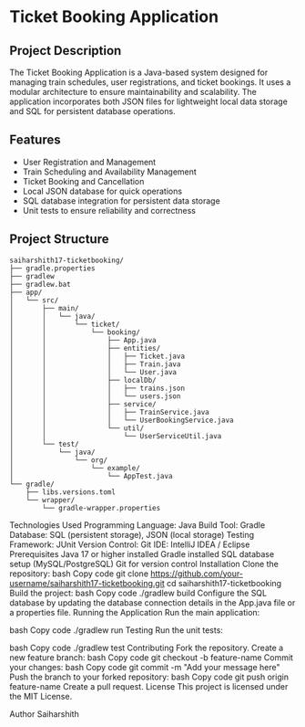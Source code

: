 # Ticket Booking Application  

## Project Description  
The Ticket Booking Application is a Java-based system designed for managing train schedules, user registrations, and ticket bookings. It uses a modular architecture to ensure maintainability and scalability. The application incorporates both JSON files for lightweight local data storage and SQL for persistent database operations.  

## Features  
- User Registration and Management  
- Train Scheduling and Availability Management  
- Ticket Booking and Cancellation  
- Local JSON database for quick operations  
- SQL database integration for persistent data storage  
- Unit tests to ensure reliability and correctness  

## Project Structure  
```plaintext
saiharshith17-ticketbooking/
├── gradle.properties
├── gradlew
├── gradlew.bat
├── app/
│   └── src/
│       ├── main/
│       │   └── java/
│       │       └── ticket/
│       │           └── booking/
│       │               ├── App.java
│       │               ├── entities/
│       │               │   ├── Ticket.java
│       │               │   ├── Train.java
│       │               │   └── User.java
│       │               ├── localDb/
│       │               │   ├── trains.json
│       │               │   └── users.json
│       │               ├── service/
│       │               │   ├── TrainService.java
│       │               │   └── UserBookingService.java
│       │               └── util/
│       │                   └── UserServiceUtil.java
│       └── test/
│           └── java/
│               └── org/
│                   └── example/
│                       └── AppTest.java
└── gradle/
    ├── libs.versions.toml
    └── wrapper/
        └── gradle-wrapper.properties
```

Technologies Used
Programming Language: Java
Build Tool: Gradle
Database: SQL (persistent storage), JSON (local storage)
Testing Framework: JUnit
Version Control: Git
IDE: IntelliJ IDEA / Eclipse
Prerequisites
Java 17 or higher installed
Gradle installed
SQL database setup (MySQL/PostgreSQL)
Git for version control
Installation
Clone the repository:
bash
Copy code
git clone https://github.com/your-username/saiharshith17-ticketbooking.git
cd saiharshith17-ticketbooking
Build the project:
bash
Copy code
./gradlew build
Configure the SQL database by updating the database connection details in the App.java file or a properties file.
Running the Application
Run the main application:

bash
Copy code
./gradlew run
Testing
Run the unit tests:

bash
Copy code
./gradlew test
Contributing
Fork the repository.
Create a new feature branch:
bash
Copy code
git checkout -b feature-name
Commit your changes:
bash
Copy code
git commit -m "Add your message here"
Push the branch to your forked repository:
bash
Copy code
git push origin feature-name
Create a pull request.
License
This project is licensed under the MIT License.

Author
Saiharshith







